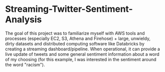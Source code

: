 # Streaming-Twitter-Sentiment-Analysis

The goal of this project was to familiarize myself with AWS tools and processes (especially EC2, S3, Athena and Firehose) + large, unwieldy, dirty datasets and distributed computing software like Databricks by creating a streaming dashboard/pipeline. When operational, it can provide a live update of tweets and some general sentiment information about a word of my choosing (for this example, I was interested in the sentiment around the word "racism").
